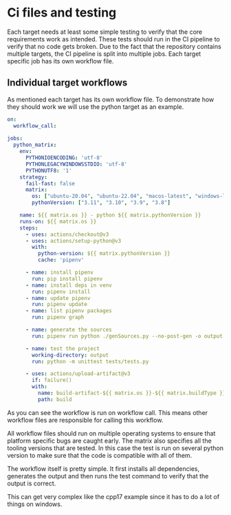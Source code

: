 # Ci files and testing

Each target needs at least some simple testing to verify that the core requirements work as intended.
These tests should run in the CI pipeline to verify that no code gets broken.
Due to the fact that the repository contains multiple targets, the CI pipeline is split into multiple jobs.
Each target specific job has its own workflow file.

## Individual target workflows

As mentioned each target has its own workflow file.
To demonstrate how they should work we will use the python target as an example.

```yaml
on:
  workflow_call:
    
jobs:
  python_matrix:
    env:
      PYTHONIOENCODING: 'utf-8'
      PYTHONLEGACYWINDOWSSTDIO: 'utf-8'
      PYTHONUTF8: '1'
    strategy:
      fail-fast: false
      matrix:
        os: ["ubuntu-20.04", "ubuntu-22.04", "macos-latest", "windows-latest"]
        pythonVersion: ["3.11", "3.10", "3.9", "3.8"]

    name: ${{ matrix.os }} - python ${{ matrix.pythonVersion }}
    runs-on: ${{ matrix.os }}
    steps:
      - uses: actions/checkout@v3
      - uses: actions/setup-python@v3
        with:
          python-version: ${{ matrix.pythonVersion }}
          cache: 'pipenv'

      - name: install pipenv
        run: pip install pipenv
      - name: install deps in venv
        run: pipenv install
      - name: update pipenv
        run: pipenv update
      - name: list pipenv packages
        run: pipenv graph

      - name: generate the sources
        run: pipenv run python ./genSources.py --no-post-gen -o output python

      - name: test the project
        working-directory: output
        run: python -m unittest tests/tests.py

      - uses: actions/upload-artifact@v3
        if: failure()
        with:
          name: build-artifact-${{ matrix.os }}-${{ matrix.buildType }}-msys-${{ matrix.useMsys }}
          path: build
```

As you can see the workflow is run on workflow call.
This means other workflow files are responsible for calling this workflow.

All workflow files should run on multiple operating systems to ensure that platform specific bugs are caught early.
The matrix also specifies all the tooling versions that are tested.
In this case the test is run on several python version to make sure that the code is compatible with all of them.

The workflow itself is pretty simple.
It first installs all dependencies, generates the output and then runs the test command to verify that the output is correct.

This can get very complex like the cpp17 example since it has to do a lot of things on windows.
